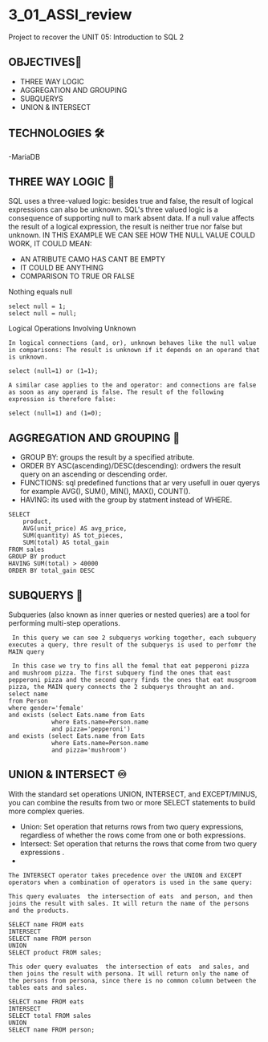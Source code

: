 # 3_01_ASSI_review
Project to recover the UNIT 05: Introduction to SQL 2


## OBJECTIVES🎯

- THREE WAY LOGIC
- AGGREGATION AND GROUPING
- SUBQUERYS
- UNION & INTERSECT 

## TECHNOLOGIES 🛠

-MariaDB 

## THREE WAY LOGIC 🔂

SQL uses a three-valued logic: besides true and false, the result of logical expressions can also be unknown. SQL's three valued logic is a consequence of supporting null to mark absent data. If a null value affects the result of a logical expression, the result is neither true nor false but unknown.
IN THIS EXAMPLE WE CAN SEE HOW THE NULL VALUE COULD WORK, IT COULD MEAN:
  - AN ATRIBUTE CAMO HAS CANT BE EMPTY
  - IT COULD BE ANYTHING
  - COMPARISON TO TRUE OR FALSE


Nothing equals null
~~~
select null = 1;
select null = null;
~~~
Logical Operations Involving Unknown
~~~
In logical connections (and, or), unknown behaves like the null value in comparisons: The result is unknown if it depends on an operand that is unknown.

select (null=1) or (1=1);

A similar case applies to the and operator: and connections are false as soon as any operand is false. The result of the following expression is therefore false:

select (null=1) and (1=0);
~~~

## AGGREGATION AND GROUPING 🔗

- GROUP BY: groups the result by a specified atribute.
- ORDER BY ASC(ascending)/DESC(descending): ordwers the result query on an ascending or descending order.
- FUNCTIONS: sql predefined functions that ar very usefull in ouer qyerys for example AVG(), SUM(), MIN(), MAX(), COUNT().
- HAVING: its used with the group by statment instead of WHERE.
~~~
SELECT 
    product,
    AVG(unit_price) AS avg_price,
    SUM(quantity) AS tot_pieces,
    SUM(total) AS total_gain
FROM sales
GROUP BY product
HAVING SUM(total) > 40000
ORDER BY total_gain DESC
~~~

## SUBQUERYS 🔄
Subqueries (also known as inner queries or nested queries) are a tool for performing multi-step operations.

~~~
 In this query we can see 2 subquerys working together, each subquery executes a query, thre result of the subquerys is used to perfomr the MAIN query
 
 In this case we try to fins all the femal that eat pepperoni pizza and mushroom pizza. The first subquery find the ones that east pepperoni pizza and the second query finds the ones that eat musgroom pizza, the MAIN query connects the 2 subquerys throught an and.
select name
from Person
where gender='female'
and exists (select Eats.name from Eats
            where Eats.name=Person.name
            and pizza='pepperoni')
and exists (select Eats.name from Eats
            where Eats.name=Person.name
            and pizza='mushroom')
~~~

## UNION & INTERSECT ♾

With the standard set operations UNION, INTERSECT, and EXCEPT/MINUS, you can combine the results from two or more SELECT statements to build more complex queries.

- Union: Set operation that returns rows from two query expressions, regardless of whether the rows come from one or both expressions.
- Intersect: Set operation that returns the rows that come from two query expressions .
- 
~~~
The INTERSECT operator takes precedence over the UNION and EXCEPT operators when a combination of operators is used in the same query: 

This query evaluates  the intersection of eats  and person, and then joins the result with sales. It will return the name of the persons and the products.

SELECT name FROM eats
INTERSECT
SELECT name FROM person
UNION
SELECT product FROM sales;

This oder query evaluates  the intersection of eats  and sales, and then joins the result with persona. It will return only the name of the persons from persona, since there is no common column between the tables eats and sales.

SELECT name FROM eats
INTERSECT
SELECT total FROM sales
UNION
SELECT name FROM person;
~~~





